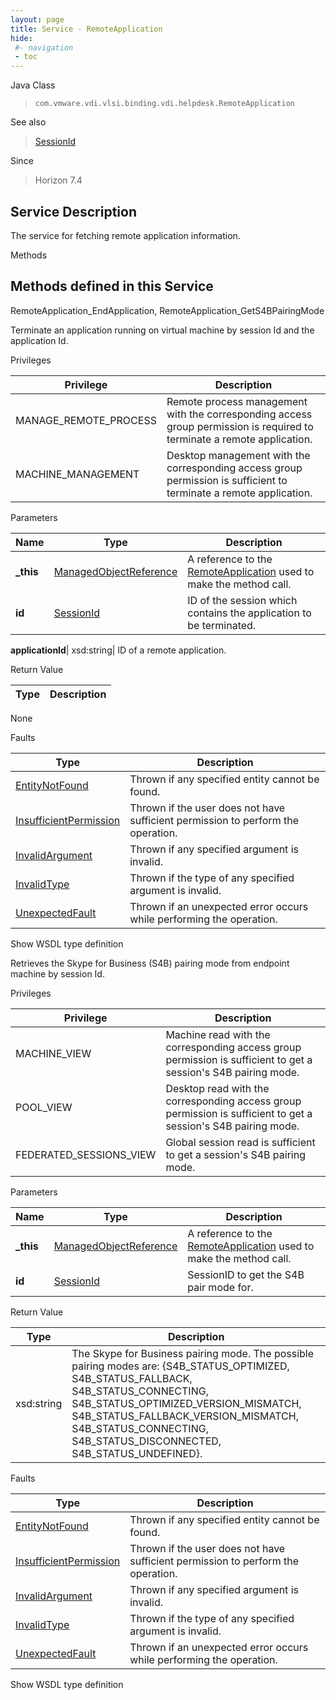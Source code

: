```yaml
---
layout: page
title: Service - RemoteApplication
hide:
 #- navigation
 - toc
---
```


  
  
  



Java Class  
> `com.vmware.vdi.vlsi.binding.vdi.helpdesk.RemoteApplication`

See also  
> [SessionId](vdi.entity.SessionId.md)

Since  
> Horizon 7.4


  


## Service Description

The service for fetching remote application information. 

Methods

Methods defined in this Service   
---  
RemoteApplication_EndApplication, RemoteApplication_GetS4BPairingMode  
  



Terminate an application running on virtual machine by session Id and the application Id. 

Privileges 

Privilege |  Description   
---|---  
MANAGE_REMOTE_PROCESS|  Remote process management with the corresponding access group permission is required to terminate a remote application.   
MACHINE_MANAGEMENT|  Desktop management with the corresponding access group permission is sufficient to terminate a remote application.   
  


Parameters 

Name| Type| Description  
---|---|---  
**_this**| [ManagedObjectReference](vmodl.ManagedObjectReference.md)|  A reference to the [RemoteApplication](vdi.helpdesk.RemoteApplication.md) used to make the method call.   
**id**| [SessionId](vdi.entity.SessionId.md)|  ID of the session which contains the application to be terminated.   
  
**applicationId**|  xsd:string|  ID of a remote application.   
  
  


Return Value 

Type |  Description   
---|---  
None  
  


Faults 

Type |  Description   
---|---  
[EntityNotFound](vdi.fault.EntityNotFound.md)| Thrown if any specified entity cannot be found.  
[InsufficientPermission](vdi.fault.InsufficientPermission.md)| Thrown if the user does not have sufficient permission to perform the operation.  
[InvalidArgument](vdi.fault.InvalidArgument.md)| Thrown if any specified argument is invalid.  
[InvalidType](vdi.fault.InvalidType.md)| Thrown if the type of any specified argument is invalid.  
[UnexpectedFault](vdi.fault.UnexpectedFault.md)| Thrown if an unexpected error occurs while performing the operation.  
  
Show WSDL type definition

  
  
  



Retrieves the Skype for Business (S4B) pairing mode from endpoint machine by session Id. 

Privileges 

Privilege |  Description   
---|---  
MACHINE_VIEW|  Machine read with the corresponding access group permission is sufficient to get a session's S4B pairing mode.   
POOL_VIEW|  Desktop read with the corresponding access group permission is sufficient to get a session's S4B pairing mode.   
FEDERATED_SESSIONS_VIEW|  Global session read is sufficient to get a session's S4B pairing mode.   
  


Parameters 

Name| Type| Description  
---|---|---  
**_this**| [ManagedObjectReference](vmodl.ManagedObjectReference.md)|  A reference to the [RemoteApplication](vdi.helpdesk.RemoteApplication.md) used to make the method call.   
**id**| [SessionId](vdi.entity.SessionId.md)|  SessionID to get the S4B pair mode for.   
  
  


Return Value 

Type |  Description   
---|---  
xsd:string| The Skype for Business pairing mode. The possible pairing modes are: {S4B_STATUS_OPTIMIZED, S4B_STATUS_FALLBACK, S4B_STATUS_CONNECTING, S4B_STATUS_OPTIMIZED_VERSION_MISMATCH, S4B_STATUS_FALLBACK_VERSION_MISMATCH, S4B_STATUS_CONNECTING, S4B_STATUS_DISCONNECTED, S4B_STATUS_UNDEFINED}.  
  


Faults 

Type |  Description   
---|---  
[EntityNotFound](vdi.fault.EntityNotFound.md)| Thrown if any specified entity cannot be found.  
[InsufficientPermission](vdi.fault.InsufficientPermission.md)| Thrown if the user does not have sufficient permission to perform the operation.  
[InvalidArgument](vdi.fault.InvalidArgument.md)| Thrown if any specified argument is invalid.  
[InvalidType](vdi.fault.InvalidType.md)| Thrown if the type of any specified argument is invalid.  
[UnexpectedFault](vdi.fault.UnexpectedFault.md)| Thrown if an unexpected error occurs while performing the operation.  
  
Show WSDL type definition

  
  
  
  
  
  
  
